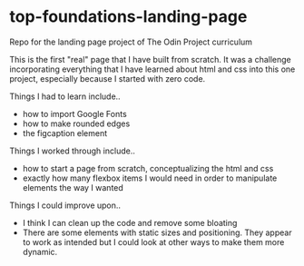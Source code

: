 # top-foundations-landing-page
Repo for the landing page project of The Odin Project curriculum

This is the first "real" page that I have built from scratch.  It was a challenge incorporating everything that I have learned about html and css into this one project, especially because I started with zero code.

Things I had to learn include..
  - how to import Google Fonts
  - how to make rounded edges
  - the figcaption element

Things I worked through include..
  - how to start a page from scratch, conceptualizing the html and css
  - exactly how many flexbox items I would need in order to manipulate elements the way I wanted

Things I could improve upon..
  - I think I can clean up the code and remove some bloating
  - There are some elements with static sizes and positioning.  They appear to work as intended but I could look at other ways to make them more dynamic.
